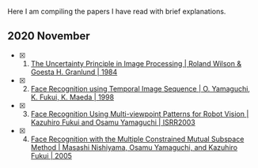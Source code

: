 Here I am compiling the papers I have read with brief explanations.

## 2020 November
- [x] 1. [The Uncertainty Principle in Image Processing | Roland Wilson & Goesta H. Granlund | 1984](https://sci-hub.do/https://ieeexplore.ieee.org/document/4767599)
- [x] 2. [Face Recognition using Temporal Image Sequence | O. Yamaguchi, K. Fukui, K. Maeda | 1998](http://www.cvlab.cs.tsukuba.ac.jp/~kfukui/english/epapers/fg1998.pdf)
- [x] 3. [Face Recognition Using Multi-viewpoint Patterns for Robot Vision | Kazuhiro Fukui and Osamu Yamaguchi
 | ISRR2003](http://www.cvlab.cs.tsukuba.ac.jp/~kfukui/english/epapers/isrrModifiedwithHeaders.pdf)
- [x] 4. [Face Recognition with the Multiple Constrained Mutual Subspace Method | Masashi Nishiyama, Osamu Yamaguchi, and Kazuhiro Fukui | 2005](http://www.cvlab.cs.tsukuba.ac.jp/~kfukui/english/epapers/AVBPA05.pdf) 
